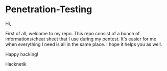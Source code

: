 # Penetration-Testing

Hi,

First of all, welcome to my repo. This repo consist of a bunch of informations/cheat sheet that I use during my pentest. It's easier for me when everything I need is all in the same place. I hope it helps you as well. 

Happy hacking!

Hacknetik


